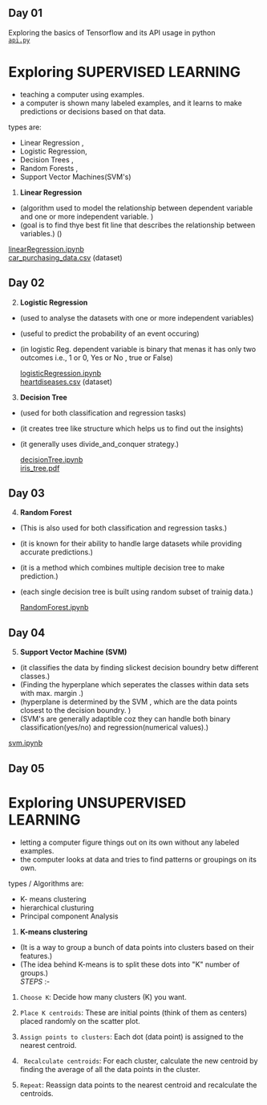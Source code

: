 ## Day 01

Exploring the basics of Tensorflow and its API usage in python  
[`api.py`]()

# Exploring **SUPERVISED LEARNING**
 -  teaching a computer using examples.  
 - a computer is shown many labeled examples, and it learns to make predictions or decisions based on that data.  

types are:
- Linear Regression ,
- Logistic Regression,
- Decision Trees ,
- Random Forests ,
- Support Vector Machines(SVM's)

1. **Linear Regression** 

- (algorithm used to model the relationship between dependent variable and one or more independent variable. )  
- (goal is to find thye best fit line that describes the relationship between variables.)
() 


[linearRegression.ipynb](https://github.com/sachinkhote/Python-and-Tensorflow-for-ML/blob/main/linearRegression.ipynb)   
[car_purchasing_data.csv](https://github.com/sachinkhote/Python-and-Tensorflow-for-ML/blob/main/car_purchasing_data.csv) (dataset)

## Day 02

2. **Logistic Regression**

- (used to analyse the datasets with one or more independent variables)  
- (useful to predict the probability of an event occuring)  
- (in logistic Reg. dependent variable is binary that menas it has only two outcomes i.e., 1 or 0, Yes or No , true or False)    

   [logisticRegression.ipynb](https://github.com/sachinkhote/Python-and-Tensorflow-for-ML/blob/main/logisticRegression.ipynb)  
[heartdiseases.csv](https://github.com/sachinkhote/Python-and-Tensorflow-for-ML/blob/main/heartdiseases.csv) (dataset)

3. **Decision Tree**

- (used for both classification and regression tasks)  
- (it creates tree like structure which helps us to find out the insights)  
- (it generally uses divide_and_conquer strategy.)  

    [decisionTree.ipynb](https://github.com/sachinkhote/Python-and-Tensorflow-for-ML/blob/main/decisionTree.ipynb)  
    [iris_tree.pdf](https://github.com/sachinkhote/Python-and-Tensorflow-for-ML/blob/main/iris_tree.pdf)  

## Day 03  

4. **Random Forest**  

- (This is also used for both classification and regression tasks.)  
- (it is known for their ability to handle large datasets while providing accurate predictions.)  
- (it is a method which combines multiple decision tree to make prediction.)  
- (each single decision tree is built using random subset of trainig data.)  

    [RandomForest.ipynb](https://github.com/sachinkhote/Python-and-Tensorflow-for-ML/blob/main/RandomForest.ipynb)  

## Day 04  

5. **Support Vector Machine (SVM)**  

- (it classifies the data by finding slickest decision boundry betw different classes.)  
- (Finding the hyperplane which seperates the classes within data sets with max. margin .)  
- (hyperplane is determined by the SVM , which are the data points closest to the decision boundry. )  
- (SVM's are generally adaptible coz they can handle both binary classification(yes/no) and regression(numerical values).)

[svm.ipynb](https://github.com/sachinkhote/Python-and-Tensorflow-for-ML/blob/main/svm.ipynb)  

## Day 05

# Exploring **UNSUPERVISED LEARNING**  
- letting a computer figure things out on its own without any labeled examples.  
- the computer looks at data and tries to find patterns or groupings on its own.  

types / Algorithms are: 
 - K- means clustering  
 - hierarchical clusturing  
 - Principal component Analysis  

1. **K-means clustering**  

- (It is a way to group a bunch of data points into clusters based on their features.)  
- (The idea behind K-means is to split these dots into "K" number of groups.)  
 *STEPS* :- 
 1. `Choose K`: Decide how many clusters (K) you want.

2. `Place K centroids`: These are initial points (think of them as centers) placed randomly on the scatter plot.

3. `Assign points to clusters`: Each dot (data point) is assigned to the nearest centroid.

4. ` Recalculate centroids`: For each cluster, calculate the new centroid by finding the average of all the data points in the cluster.

5. `Repeat`: Reassign data points to the nearest centroid and recalculate the centroids.